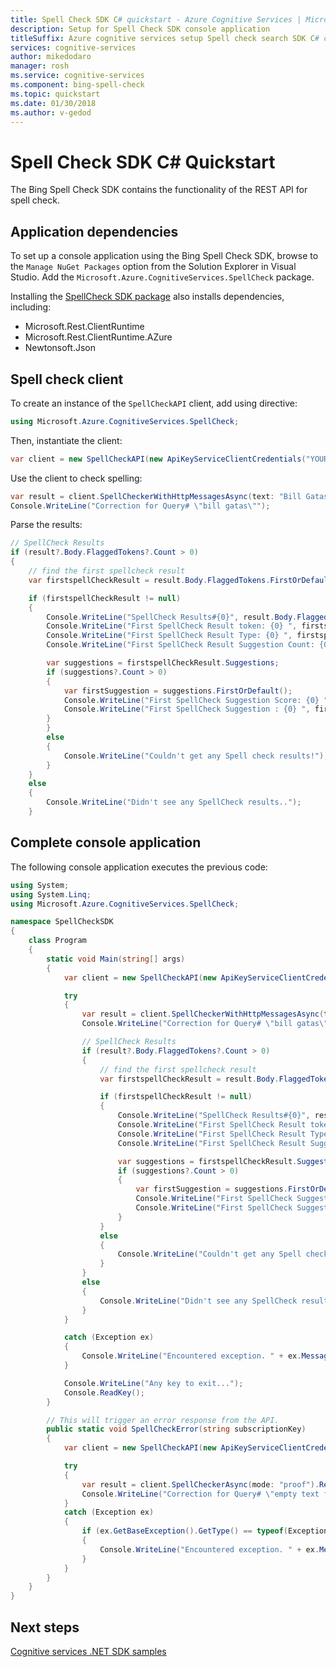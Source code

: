 ```yaml
---
title: Spell Check SDK C# quickstart - Azure Cognitive Services | Microsoft Docs
description: Setup for Spell Check SDK console application
titleSuffix: Azure cognitive services setup Spell check search SDK C# console application
services: cognitive-services
author: mikedodaro
manager: rosh
ms.service: cognitive-services
ms.component: bing-spell-check
ms.topic: quickstart
ms.date: 01/30/2018
ms.author: v-gedod
---
```

# Spell Check SDK C# Quickstart

The Bing Spell Check SDK contains the functionality of the REST API for spell check.

## Application dependencies

To set up a console application using the Bing Spell Check SDK, browse to the `Manage NuGet Packages` option from the Solution Explorer in Visual Studio. Add the `Microsoft.Azure.CognitiveServices.SpellCheck` package.

Installing the [SpellCheck SDK package](https://www.nuget.org/packages/Microsoft.Azure.CognitiveServices.SpellCheck/1.2.0) also installs dependencies, including:

* Microsoft.Rest.ClientRuntime
* Microsoft.Rest.ClientRuntime.AZure
* Newtonsoft.Json

## Spell check client

To create an instance of the `SpellCheckAPI` client, add using directive:

```cs
using Microsoft.Azure.CognitiveServices.SpellCheck;
```

Then, instantiate the client:

```cs
var client = new SpellCheckAPI(new ApiKeyServiceClientCredentials("YOUR-ACCESS-KEY"));
```

Use the client to check spelling:

```cs
var result = client.SpellCheckerWithHttpMessagesAsync(text: "Bill Gatas", mode: "proof").Result;
Console.WriteLine("Correction for Query# \"bill gatas\"");
```

Parse the results:

```cs
// SpellCheck Results
if (result?.Body.FlaggedTokens?.Count > 0)
{
    // find the first spellcheck result
    var firstspellCheckResult = result.Body.FlaggedTokens.FirstOrDefault();

    if (firstspellCheckResult != null)
    {
        Console.WriteLine("SpellCheck Results#{0}", result.Body.FlaggedTokens.Count);
        Console.WriteLine("First SpellCheck Result token: {0} ", firstspellCheckResult.Token);
        Console.WriteLine("First SpellCheck Result Type: {0} ", firstspellCheckResult.Type);
        Console.WriteLine("First SpellCheck Result Suggestion Count: {0} ", firstspellCheckResult.Suggestions.Count);

        var suggestions = firstspellCheckResult.Suggestions;
        if (suggestions?.Count > 0)
        {
            var firstSuggestion = suggestions.FirstOrDefault();
            Console.WriteLine("First SpellCheck Suggestion Score: {0} ", firstSuggestion.Score);
            Console.WriteLine("First SpellCheck Suggestion : {0} ", firstSuggestion.Suggestion);
        }
        }
        else
        {
            Console.WriteLine("Couldn't get any Spell check results!");
        }
    }
    else
    {
        Console.WriteLine("Didn't see any SpellCheck results..");
    }
```

## Complete console application

The following console application executes the previous code:

```cs
using System;
using System.Linq;
using Microsoft.Azure.CognitiveServices.SpellCheck;

namespace SpellCheckSDK
{
    class Program
    {
        static void Main(string[] args)
        {
            var client = new SpellCheckAPI(new ApiKeyServiceClientCredentials("YOUR-ACCESS-KEY"));

            try
            {
                var result = client.SpellCheckerWithHttpMessagesAsync(text: "Bill Gatas", mode: "proof").Result;
                Console.WriteLine("Correction for Query# \"bill gatas\"");

                // SpellCheck Results
                if (result?.Body.FlaggedTokens?.Count > 0)
                {
                    // find the first spellcheck result
                    var firstspellCheckResult = result.Body.FlaggedTokens.FirstOrDefault();

                    if (firstspellCheckResult != null)
                    {
                        Console.WriteLine("SpellCheck Results#{0}", result.Body.FlaggedTokens.Count);
                        Console.WriteLine("First SpellCheck Result token: {0} ", firstspellCheckResult.Token);
                        Console.WriteLine("First SpellCheck Result Type: {0} ", firstspellCheckResult.Type);
                        Console.WriteLine("First SpellCheck Result Suggestion Count: {0} ", firstspellCheckResult.Suggestions.Count);

                        var suggestions = firstspellCheckResult.Suggestions;
                        if (suggestions?.Count > 0)
                        {
                            var firstSuggestion = suggestions.FirstOrDefault();
                            Console.WriteLine("First SpellCheck Suggestion Score: {0} ", firstSuggestion.Score);
                            Console.WriteLine("First SpellCheck Suggestion : {0} ", firstSuggestion.Suggestion);
                        }
                    }
                    else
                    {
                        Console.WriteLine("Couldn't get any Spell check results!");
                    }
                }
                else
                {
                    Console.WriteLine("Didn't see any SpellCheck results..");
                }
            }

            catch (Exception ex)
            {
                Console.WriteLine("Encountered exception. " + ex.Message);
            }

            Console.WriteLine("Any key to exit...");
            Console.ReadKey();
        }

        // This will trigger an error response from the API.
        public static void SpellCheckError(string subscriptionKey)
        {
            var client = new SpellCheckAPI(new ApiKeyServiceClientCredentials(subscriptionKey));

            try
            {
                var result = client.SpellCheckerAsync(mode: "proof").Result;
                Console.WriteLine("Correction for Query# \"empty text field\"");
            }
            catch (Exception ex)
            {
                if (ex.GetBaseException().GetType() == typeof(Exception) )
                {
                    Console.WriteLine("Encountered exception. " + ex.Message);
                }
            }
        }
    }
}

```

## Next steps

[Cognitive services .NET SDK samples](https://github.com/Azure-Samples/cognitive-services-dotnet-sdk-samples/tree/master/BingSearchv7)
